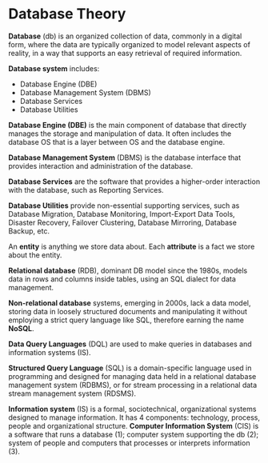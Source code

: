 # Database Theory

**Database** (db) is an organized collection of data, commonly in a digital form, where the data are typically organized to model relevant aspects of reality, in a way that supports an easy retrieval of required information.

**Database system** includes:
* Database Engine (DBE)
* Database Management System (DBMS)
* Database Services
* Database Utilities


**Database Engine (DBE)** is the main component of database that directly manages the storage and manipulation of data. It often includes the database OS that is a layer between OS and the database engine.

**Database Management System** (DBMS) is the database interface that provides interaction and administration of the database.

**Database Services** are the software that provides a higher-order interaction with the database, such as Reporting Services.

**Database Utilities** provide non-essential supporting services, such as Database Migration, Database Monitoring, Import-Export Data Tools, Disaster Recovery, Failover Clustering, Database Mirroring, Database Backup, etc.


An **entity** is anything we store data about. Each **attribute** is a fact we store about the entity.


**Relational database** (RDB), dominant DB model since the 1980s, models data in rows and columns inside tables, using an SQL dialect for data management.

**Non-relational database** systems, emerging in 2000s, lack a data model, storing data in loosely structured documents and manipulating it without employing a strict query language like SQL, therefore earning the name **NoSQL**.



**Data Query Languages** (DQL) are used to make queries in databases and information systems (IS).


**Structured Query Language** (SQL) is a domain-specific language used in programming and designed for managing data held in a relational database management system (RDBMS), or for stream processing in a relational data stream management system (RDSMS).


**Information system** (IS) is a formal, sociotechnical, organizational systems designed to manage information. It has 4 components: technology, process, people and organizational structure. **Computer Information System** (CIS) is a software that runs a database (1); computer system supporting the db (2); system of people and computers that processes or interprets information (3).

